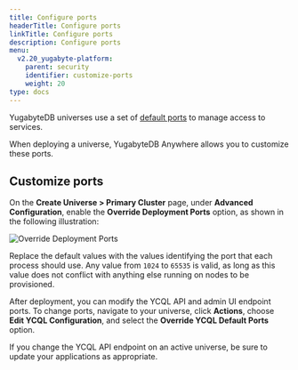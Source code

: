 ```yaml
---
title: Configure ports
headerTitle: Configure ports
linkTitle: Configure ports
description: Configure ports
menu:
  v2.20_yugabyte-platform:
    parent: security
    identifier: customize-ports
    weight: 20
type: docs
---
```


YugabyteDB universes use a set of [default ports](../../../reference/configuration/default-ports) to manage access to services.

When deploying a universe, YugabyteDB Anywhere allows you to customize these ports.

## Customize ports

On the **Create Universe > Primary Cluster** page, under **Advanced Configuration**, enable the **Override Deployment Ports** option, as shown in the following illustration:

![Override Deployment Ports](/images/yp/security/override-deployment-ports.png)

Replace the default values with the values identifying the port that each process should use. Any value from `1024` to `65535` is valid, as long as this value does not conflict with anything else running on nodes to be provisioned.

After deployment, you can modify the YCQL API and admin UI endpoint ports. To change ports, navigate to your universe, click **Actions**, choose **Edit YCQL Configuration**, and select the **Override YCQL Default Ports** option.

If you change the YCQL API endpoint on an active universe, be sure to update your applications as appropriate.
